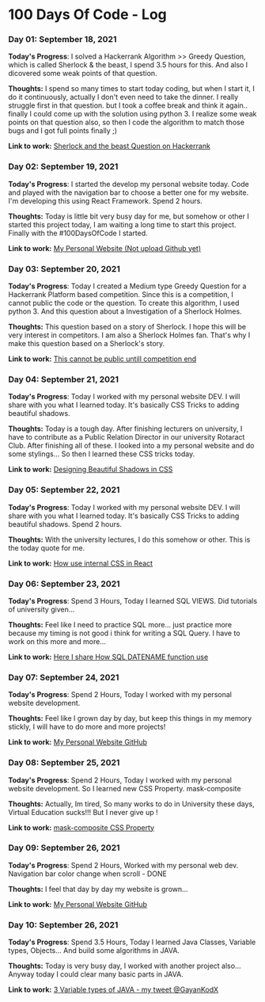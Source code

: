 # 100 Days Of Code - Log

### Day 01: September 18, 2021

**Today's Progress**: I solved a Hackerrank Algorithm >> Greedy Question, which is called Sherlock & the beast, I spend 3.5 hours for this. And also I dicovered some weak points of that question. 

**Thoughts:** I spend so many times to start today coding, but when I start it, I do it continuously, actually I don't even need to take the dinner. I really struggle first in that question. but I took a coffee break and think it again.. finally I could come up with the solution using python 3. I realize some weak points on that question also, so then I code the algorithm to match those bugs and I got full points finally ;) 

**Link to work:** [Sherlock and the beast Question on Hackerrank](https://www.hackerrank.com/challenges/sherlock-and-the-beast/problem?h_r=profile)

### Day 02: September 19, 2021

**Today's Progress**: I started the develop my personal website today. Code and played with the navigation bar to choose a better one for my website. I'm developing this using React Framework. Spend 2 hours.

**Thoughts:** Today is little bit very busy day for me, but somehow or other I started this project today, I am waiting a long time to start this project. Finally with the #100DaysOfCode I started. 

**Link to work:** [My Personal Website (Not upload Github yet)](https://www.twitter.com/GayanKodX)

### Day 03: September 20, 2021

**Today's Progress**: Today I created a Medium type Greedy Question for a Hackerrank Platform based competition. Since this is a competition, I cannot public the code or the question. To create this algorithm, I used python 3. And this question about a Investigation of a Sherlock Holmes. 

**Thoughts:** This question based on a story of Sherlock. I hope this will be very interest in competitors. I am also a Sherlock Holmes fan. That's why I make this question based on a Sherlock's story. 

**Link to work:** [This cannot be public untill competition end](https://www.twitter.com/GayanKodX)

### Day 04: September 21, 2021

**Today's Progress**: Today I worked with my personal website DEV. I will share with you what I learned today. It's basically CSS Tricks to adding beautiful shadows. 

**Thoughts:** Today is a tough day. After finishing lecturers on university, I have to contribute as a Public Relation Director in our university Rotaract Club. After finishing all of these. I looked into a my personal website and do some stylings... So then I learned these CSS tricks today.  

**Link to work:** [Designing Beautiful Shadows in CSS](https://www.joshwcomeau.com/css/designing-shadows/)

### Day 05: September 22, 2021

**Today's Progress**: Today I worked with my personal website DEV. I will share with you what I learned today. It's basically CSS Tricks to adding beautiful shadows. Spend 2 hours.

**Thoughts:** With the university lectures, I do this somehow or other. This is the today quote for me. 

**Link to work:** [How use internal CSS in React](https://twitter.com/GayanKodX/status/1440730081081520136) 

### Day 06: September 23, 2021

**Today's Progress**: Spend 3 Hours, Today I learned SQL VIEWS. Did tutorials of university given...

**Thoughts:** Feel like I need to practice SQL more... just practice more because my timing is not good i think for writing a SQL Query. I have to work on this more and more...

**Link to work:** [Here I share How SQL DATENAME function use](https://twitter.com/GayanKodX/status/1441083362899226630) 

### Day 07: September 24, 2021

**Today's Progress**: Spend 2 Hours, Today I worked with my personal website development.

**Thoughts:** Feel like I grown day by day, but keep this things in my memory stickly, I will have to do more and more projects!

**Link to work:** [My Personal Website GitHub](https://github.com/GayanKod/gayankod-personalweb) 

### Day 08: September 25, 2021

**Today's Progress**: Spend 2 Hours, Today I worked with my personal website development. So I learned new CSS Property. mask-composite 

**Thoughts:** Actually, Im tired, So many works to do in University these days, Virtual Education sucks!!! But I never give up !

**Link to work:** [mask-composite CSS Property](https://css-tricks.com/almanac/properties/m/mask-composite/) 

### Day 09: September 26, 2021

**Today's Progress**: Spend 2 Hours, Worked with my personal web dev. Navigation bar color change when scroll - DONE

**Thoughts:** I feel that day by day my website is grown... 

**Link to work:** [My Personal Website GitHub](https://github.com/GayanKod/gayankod-personalweb) 

### Day 10: September 26, 2021

**Today's Progress**: Spend 3.5 Hours, Today I learned Java Classes, Variable types, Objects... And build some algorithms in JAVA.

**Thoughts:** Today is very busy day, I worked with another project also... Anyway today I could clear many basic parts in JAVA.  

**Link to work:** [3 Variable types of JAVA - my tweet @GayanKodX](https://twitter.com/GayanKodX/status/1442556525755584518) 


